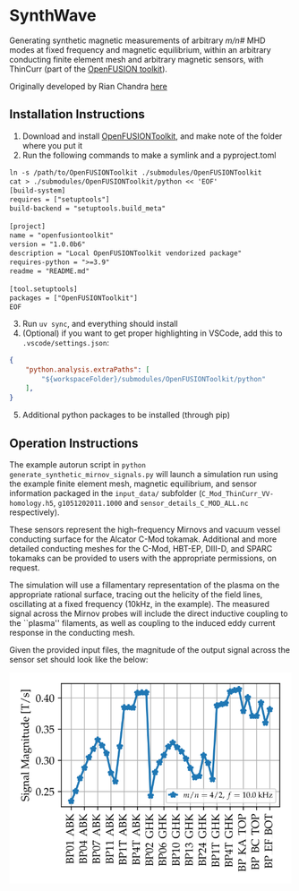 # SynthWave
Generating synthetic magnetic measurements of arbitrary _m/n#_ MHD modes at fixed frequency and magnetic equilibrium, within an arbitrary conducting 
finite element mesh and arbitrary magnetic sensors, with ThinCurr (part of the [OpenFUSION toolkit](https://github.com/OpenFUSIONToolkit)).

Originally developed by Rian Chandra [here](https://github.com/chandrarn/Synthetic_Mirnov/tree/main/synthetic_mirnov_generation_tool_release)

## Installation Instructions

1. Download and install [OpenFUSIONToolkit](https://github.com/OpenFUSIONToolkit/OpenFUSIONToolkit), and make note of the folder where you put it
2. Run the following commands to make a symlink and a pyproject.toml
```shell
ln -s /path/to/OpenFUSIONToolkit ./submodules/OpenFUSIONToolkit
cat > ./submodules/OpenFUSIONToolkit/python << 'EOF'
[build-system]
requires = ["setuptools"]
build-backend = "setuptools.build_meta"

[project]
name = "openfusiontoolkit"
version = "1.0.0b6"
description = "Local OpenFUSIONToolkit vendorized package"
requires-python = ">=3.9"
readme = "README.md"

[tool.setuptools]
packages = ["OpenFUSIONToolkit"]
EOF
```
3. Run `uv sync`, and everything should install
4. (Optional) if you want to get proper highlighting in VSCode, add this to `.vscode/settings.json`:
```json
{
    "python.analysis.extraPaths": [
        "${workspaceFolder}/submodules/OpenFUSIONToolkit/python"
    ],
}
```

5. Additional python packages to be installed (through pip)
   
## Operation Instructions

The example autorun script in ```python generate_synthetic_mirnov_signals.py``` will launch a simulation run  using the example finite element mesh,
magnetic equilibrium, and sensor information packaged in the `input_data/` subfolder (`C_Mod_ThinCurr_VV-homology.h5`, `g1051202011.1000` and
`sensor_details_C_MOD_ALL.nc` respectively).

These sensors represent the high-frequency Mirnovs and vacuum vessel conducting surface for the Alcator C-Mod tokamak. Additional and more detailed
conducting meshes for the C-Mod, HBT-EP, DIII-D, and SPARC tokamaks can be provided to users with the appropriate permissions, on request. 

The simulation will use a fillamentary representation of the plasma on the appropriate rational surface, tracing out the helicity of the field lines,
oscillating at a fixed frequency (10kHz, in the example). The measured signal across the Mirnov probes will include the direct inductive coupling
to the ``plasma'' filaments, as well as coupling to the induced eddy current response in the conducting mesh.

Given the provided input files, the magnitude of the output signal across the sensor set should look like the below:


![Basic sensor signal response output](https://github.com/MIT-PSFC/SynthWave/blob/main/synthwave/mirnov/input_data/Sensor_Signals_m04_n02_f1.0e%2B01kHz_CMod.svg)

